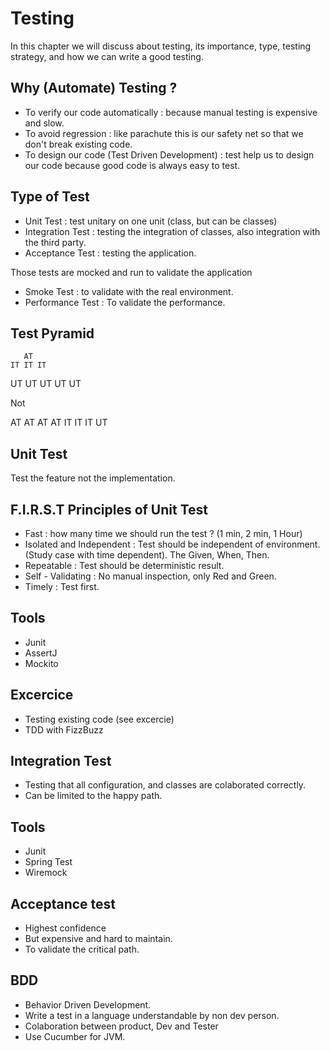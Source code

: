 # Testing

In this chapter we will discuss about testing, its importance, type, testing strategy, and how we can write a good testing.

## Why (Automate) Testing ?

* To verify our code automatically : because manual testing is expensive and slow.
* To avoid regression : like parachute this is our safety net so that we don't break existing code.
* To design our code (Test Driven Development) : test help us to design our code because good code is always easy to test.

## Type of Test

* Unit Test : test unitary on one unit (class, but can be classes)
* Integration Test : testing the integration of classes, also integration with the third party.
* Acceptance Test : testing the application.

Those tests are mocked and run to validate the application

* Smoke Test : to validate with the real environment.
* Performance Test : To validate the performance.

## Test Pyramid

       AT
    IT IT IT
  UT UT UT UT UT
  
Not

  AT AT AT AT
    IT IT IT
       UT
       
## Unit Test

Test the feature not the implementation.
  
## F.I.R.S.T Principles of Unit Test

* Fast : how many time we should run the test ? (1 min, 2 min, 1 Hour)
* Isolated and Independent : Test should be independent of environment. (Study case with time dependent). The Given, When, Then.
* Repeatable : Test should be deterministic result.
* Self - Validating : No manual inspection, only Red and Green.
* Timely : Test first.

## Tools

* Junit
* AssertJ
* Mockito

## Excercice 

* Testing existing code (see excercie)
* TDD with FizzBuzz

## Integration Test

* Testing that all configuration, and classes are colaborated correctly.
* Can be limited to the happy path.

## Tools

* Junit
* Spring Test
* Wiremock

## Acceptance test

* Highest confidence
* But expensive and hard to maintain.
* To validate the critical path.

## BDD

* Behavior Driven Development.
* Write a test in a language understandable by non dev person.
* Colaboration between product, Dev and Tester
* Use Cucumber for JVM.






